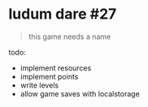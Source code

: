 # ludum dare #27
> this game needs a name

todo:
- implement resources
- implement points
- write levels
- allow game saves with localstorage
